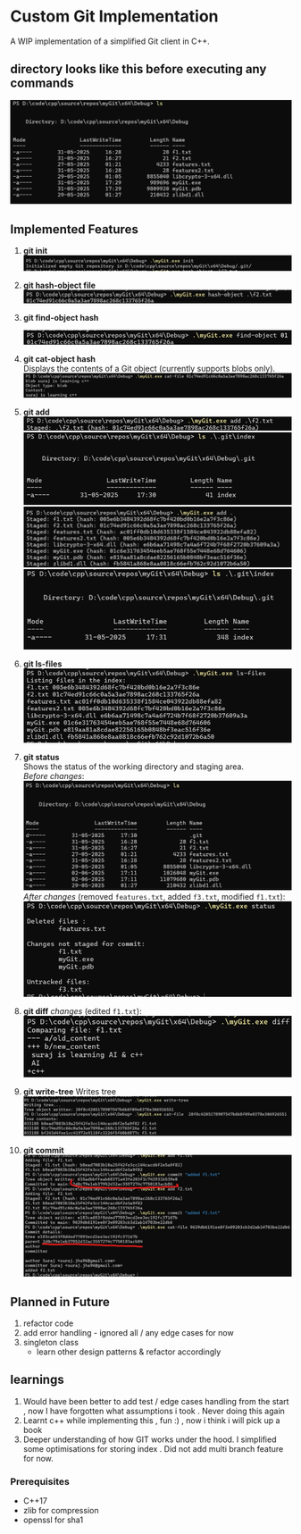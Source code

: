 # Custom Git Implementation

A WIP implementation of a simplified Git client in C++. 

## directory looks like this before executing any commands 
![before git init](image.png)

## Implemented Features

1. **git init**  
   ![Git init output](img/image-1.png)

2. **git hash-object file**
   ![Hash-object output](img//image-2.png)

3. **git find-object hash**  
  
   ![Find-object output](img//image-3.png)

4. **git cat-object hash**  
   Displays the contents of a Git object (currently supports blobs only).  
   ![Cat-object output](img/image-4.png)

5. **git add**  
   ![Git add output](img/image-5.png)  
   ![Git add output](img/image-6.png)  
   ![Git add output](img/image-7.png)  
   ![Git add output](img/image-8.png)

6. **git ls-files**  
   ![Ls-files output](img/image-9.png)

7. **git status**  
   Shows the status of the working directory and staging area.  
   *Before changes*:  
   ![Status before changes](img/image-10.png)  
   *After changes* (removed `features.txt`, added `f3.txt`, modified `f1.txt`):  
   ![Status after changes](img/image-11.png)

7. **git diff**
   *changes* (edited `f1.txt`):    
![alt text](img/image-13.png)

8. **git write-tree**
   Writes tree 
   ![alt text](img/image-14.png)

9. **git commit**
   ![alt text](img/image-15.png)

## Planned in Future

1. refactor code
2. add error handling - ignored all / any edge cases for now 
3. singleton class
    - learn other design patterns & refactor accordingly

## learnings
1. Would have been better to add test / edge cases handling from the start , now I have forgotten what assumptions i took . Never doing this again 
2. Learnt c++ while implementing this , fun :) , now i think i will pick up a book 
3. Deeper understanding of how GIT works under the hood. I simplified some optimisations for storing index . Did not add multi branch feature for now.

### Prerequisites
- C++17
- zlib for compression
- openssl for sha1